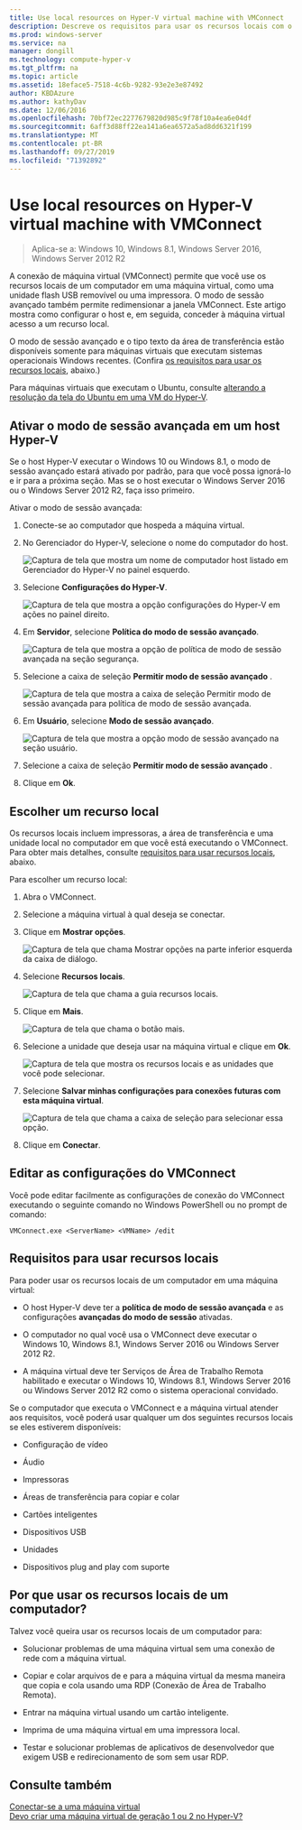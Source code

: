 ```yaml
---
title: Use local resources on Hyper-V virtual machine with VMConnect
description: Descreve os requisitos para usar os recursos locais com o VMConnect
ms.prod: windows-server
ms.service: na
manager: dongill
ms.technology: compute-hyper-v
ms.tgt_pltfrm: na
ms.topic: article
ms.assetid: 18eface5-7518-4c6b-9282-93e2e3e87492
author: KBDAzure
ms.author: kathyDav
ms.date: 12/06/2016
ms.openlocfilehash: 70bf72ec2277679820d985c9f78f10a4ea6e04df
ms.sourcegitcommit: 6aff3d88ff22ea141a6ea6572a5ad8dd6321f199
ms.translationtype: MT
ms.contentlocale: pt-BR
ms.lasthandoff: 09/27/2019
ms.locfileid: "71392892"
---
```

# <a name="use-local-resources-on-hyper-v-virtual-machine-with-vmconnect"></a>Use local resources on Hyper-V virtual machine with VMConnect

>Aplica-se a: Windows 10, Windows 8.1, Windows Server 2016, Windows Server 2012 R2

A conexão de máquina virtual (VMConnect) permite que você use os recursos locais de um computador em uma máquina virtual, como uma unidade flash USB removível ou uma impressora. O modo de sessão avançado também permite redimensionar a janela VMConnect. Este artigo mostra como configurar o host e, em seguida, conceder à máquina virtual acesso a um recurso local.

O modo de sessão avançado e o tipo texto da área de transferência estão disponíveis somente para máquinas virtuais que executam sistemas operacionais Windows recentes. \(Confira [os requisitos para usar os recursos locais](#requirements-for-using-local-resources), abaixo.\) 

Para máquinas virtuais que executam o Ubuntu, consulte [alterando a resolução da tela do Ubuntu em uma VM do Hyper-V](https://blogs.msdn.microsoft.com/virtual_pc_guy/2014/09/19/changing-ubuntu-screen-resolution-in-a-hyper-v-vm/). 
  
## <a name="turn-on-enhanced-session-mode-on-a-hyper-v-host"></a>Ativar o modo de sessão avançada em um host Hyper-V  
Se o host Hyper-V executar o Windows 10 ou Windows 8.1, o modo de sessão avançado estará ativado por padrão, para que você possa ignorá-lo e ir para a próxima seção. Mas se o host executar o Windows Server 2016 ou o Windows Server 2012 R2, faça isso primeiro. 
  
Ativar o modo de sessão avançada:

1.  Conecte-se ao computador que hospeda a máquina virtual.  
  
2.  No Gerenciador do Hyper-V, selecione o nome do computador do host.  
  
    ![Captura de tela que mostra um nome de computador host listado em Gerenciador do Hyper-V no painel esquerdo.](media/Hyper-V-HyperVManager-HostNameSelected.png)  
  
3.  Selecione **Configurações do Hyper-V**.  
  
    ![Captura de tela que mostra a opção configurações do Hyper-V em ações no painel direito.](media/HyperV-ActionsHyperVSettings.png)  
  
4.  Em **Servidor**, selecione **Política do modo de sessão avançado**.  
  
    ![Captura de tela que mostra a opção de política de modo de sessão avançada na seção segurança.](media/Hyper-V-Settings-ServerEnhancedSessionModePolicy.png)  
  
5.  Selecione a caixa de seleção **Permitir modo de sessão avançado** .  
  
    ![Captura de tela que mostra a caixa de seleção Permitir modo de sessão avançada para política de modo de sessão avançada.](media/Hyper-V-Settings-EnhancedSessionModePolicyCheckBox.png)  
  
6.  Em **Usuário**, selecione **Modo de sessão avançado**.  
  
    ![Captura de tela que mostra a opção modo de sessão avançado na seção usuário. ](media/Hyper-V-Settings-UserEnhancedSessionMode.png)  
  
7.  Selecione a caixa de seleção **Permitir modo de sessão avançado** .  
  
8.  Clique em **Ok**.  
  
## <a name="choose-a-local-resource"></a>Escolher um recurso local

Os recursos locais incluem impressoras, a área de transferência e uma unidade local no computador em que você está executando o VMConnect. Para obter mais detalhes, consulte [requisitos para usar recursos locais](#requirements-for-using-local-resources), abaixo.  
  
Para escolher um recurso local:
  
1.  Abra o VMConnect.  
  
2.  Selecione a máquina virtual à qual deseja se conectar.  
  
3.  Clique em **Mostrar opções**.  
  
    ![Captura de tela que chama Mostrar opções na parte inferior esquerda da caixa de diálogo.](media/HyperV-VMConnect-DisplayConfig.png)  
  
4.  Selecione **Recursos locais**.  
  
    ![Captura de tela que chama a guia recursos locais.](media/HyperV-VMConnect-DisplayConfig-LocalResources.png)  
  
5.  Clique em **Mais**.  
  
    ![Captura de tela que chama o botão mais.](media/HyperV-VMConnect-DisplayConfig-LocalResourcesMore.png)  
  
6.  Selecione a unidade que deseja usar na máquina virtual e clique em **Ok**.  
  
    ![Captura de tela que mostra os recursos locais e as unidades que você pode selecionar.](media/HyperV-VMConnect-Settings-LocalResourcesDrives.png)  
  
7.  Selecione **Salvar minhas configurações para conexões futuras com esta máquina virtual**.  
  
    ![Captura de tela que chama a caixa de seleção para selecionar essa opção.](media/HyperV-VMConnect-SaveSettings.png)  
  
8.  Clique em **Conectar**.  
  
## <a name="edit-vmconnect-settings"></a>Editar as configurações do VMConnect

Você pode editar facilmente as configurações de conexão do VMConnect executando o seguinte comando no Windows PowerShell ou no prompt de comando:  
  
`VMConnect.exe <ServerName> <VMName> /edit`  
  
## <a name="requirements-for-using-local-resources"></a>Requisitos para usar recursos locais

Para poder usar os recursos locais de um computador em uma máquina virtual:  
  
-   O host Hyper-V deve ter a **política de modo de sessão avançada** e as configurações **avançadas do modo de sessão** ativadas.  
  
-   O computador no qual você usa o VMConnect deve executar o Windows 10, Windows 8.1, Windows Server 2016 ou Windows Server 2012 R2.  
  
-   A máquina virtual deve ter Serviços de Área de Trabalho Remota habilitado e executar o Windows 10, Windows 8.1, Windows Server 2016 ou Windows Server 2012 R2 como o sistema operacional convidado.  
  
Se o computador que executa o VMConnect e a máquina virtual atender aos requisitos, você poderá usar qualquer um dos seguintes recursos locais se eles estiverem disponíveis:  
  
-   Configuração de vídeo  
  
-   Áudio
  
-   Impressoras  
  
-   Áreas de transferência para copiar e colar  
  
-   Cartões inteligentes  
  
-   Dispositivos USB  
  
-   Unidades  
  
-   Dispositivos plug and play com suporte  
  
## <a name="why-use-a-computers-local-resources"></a>Por que usar os recursos locais de um computador?
Talvez você queira usar os recursos locais de um computador para:  
  
-   Solucionar problemas de uma máquina virtual sem uma conexão de rede com a máquina virtual.  
  
-   Copiar e colar arquivos de e para a máquina virtual da mesma maneira que copia e cola usando uma RDP (Conexão de Área de Trabalho Remota).  
  
-   Entrar na máquina virtual usando um cartão inteligente.  
  
-   Imprima de uma máquina virtual em uma impressora local.  
  
-   Testar e solucionar problemas de aplicativos de desenvolvedor que exigem USB e redirecionamento de som sem usar RDP.  
  
## <a name="see-also"></a>Consulte também  
[Conectar-se a uma máquina virtual](https://technet.microsoft.com/library/cc742407.aspx)  
[Devo criar uma máquina virtual de geração 1 ou 2 no Hyper-V?](../plan/Should-I-create-a-generation-1-or-2-virtual-machine-in-Hyper-V.md)



